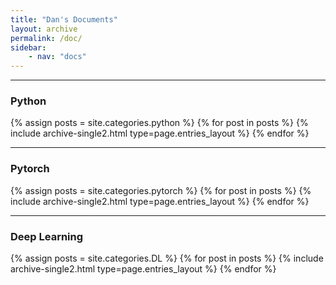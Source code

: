 ```yaml
---
title: "Dan's Documents"
layout: archive
permalink: /doc/
sidebar:
    - nav: "docs"
---
```


---

### Python
{% assign posts = site.categories.python %}
{% for post in posts %} {% include archive-single2.html type=page.entries_layout %} {% endfor %}


---
### Pytorch


{% assign posts = site.categories.pytorch %}
{% for post in posts %} {% include archive-single2.html type=page.entries_layout %} {% endfor %}

---
### Deep Learning
{% assign posts = site.categories.DL %}
{% for post in posts %} {% include archive-single2.html type=page.entries_layout %} {% endfor %}